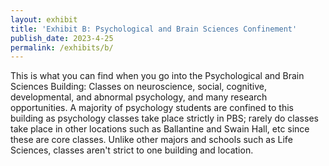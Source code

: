 ```yaml
---
layout: exhibit
title: 'Exhibit B: Psychological and Brain Sciences Confinement'
publish_date: 2023-4-25
permalink: /exhibits/b/
---
```

This is what you can find when you go into the Psychological and Brain Sciences Building: Classes on neuroscience, social, cognitive, developmental, and abnormal psychology, and many research opportunities. A majority of psychology students are confined to this building as psychology classes take place strictly in PBS; rarely do classes take place in other locations such as Ballantine and Swain Hall, etc since these are core classes. Unlike other majors and schools such as Life Sciences, classes aren't strict to one building and location.
